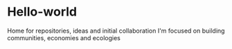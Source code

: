# Hello-world
Home for repositories, ideas and initial collaboration
I'm focused on building communities, economies and ecologies
